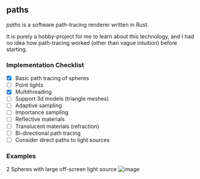 paths
-----

*paths* is a software path-tracing renderer written in Rust.

It is purely a hobby-project for me to learn about this technology, and I had no idea how path-tracing worked (other than vague intuition) before starting.

### Implementation Checklist

- [x] Basic path tracing of spheres
- [ ] Point lights
- [x] Multithreading
- [ ] Support 3d models (triangle meshes)
- [ ] Adaptive sampling
- [ ] Importance sampling
- [ ] Reflective materials
- [ ] Translucent materials (refraction)
- [ ] Bi-directional path tracing
- [ ] Consider direct paths to light sources

### Examples

2 Spheres with large off-screen light source
![image](https://user-images.githubusercontent.com/3620166/53704391-b9b56980-3e5f-11e9-8a36-eb9baaf8630a.png)
